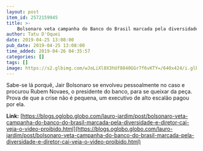 ```yaml
---
layout: post
item_id: 2572159945
title: >-
    Bolsonaro veta campanha do Banco do Brasil marcada pela diversidade e diretor cai — veja o vídeo proibido
author: Tatu D'Oquei
date: 2019-04-25 13:08:00
pub_date: 2019-04-25 13:08:00
time_added: 2019-04-26 04:35:57
categories: []
tags: []
image: https://s2.glbimg.com/wJoLiXl8X3hUf8840GGr7f6vKTY=/640x424/i.glbimg.com/og/ig/infoglobo1/f/original/2019/04/25/1.jpg
---
```


Sabe-se lá porquê, Jair Bolsonaro se envolveu pessoalmente no caso e procurou Rubem Novaes, o presidente do banco, para se queixar da peça. Prova de que a crise não é pequena, um executivo de alto escalão pagou por ela.

**Link:** [https://blogs.oglobo.globo.com/lauro-jardim/post/bolsonaro-veta-campanha-do-banco-do-brasil-marcada-pela-diversidade-e-diretor-cai-veja-o-video-proibido.html](https://blogs.oglobo.globo.com/lauro-jardim/post/bolsonaro-veta-campanha-do-banco-do-brasil-marcada-pela-diversidade-e-diretor-cai-veja-o-video-proibido.html)

